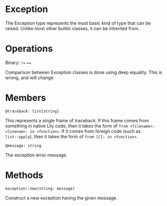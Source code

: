 Exception
=========

The Exception type represents the most basic kind of type that can be raised. Unlike most other builtin classes, it can be inherited from.

# Operations

Binary: `!=` `==`

Comparison between Exception classes is done using deep equality. This is wrong, and will change.

# Members

`@traceback: list[string]`

This represents a single frame of traceback. If this frame comes from something in native Lily code, then it takes the form of `from <filename>:<linenum>: in <function>`. If it comes from foreign code (such as `list::apply`), then it takes the form of `from [C]: in <function>`.


`@message: string`

The exception error message.

# Methods

`exception::new(string: message)`

Construct a new exception having the given message.
